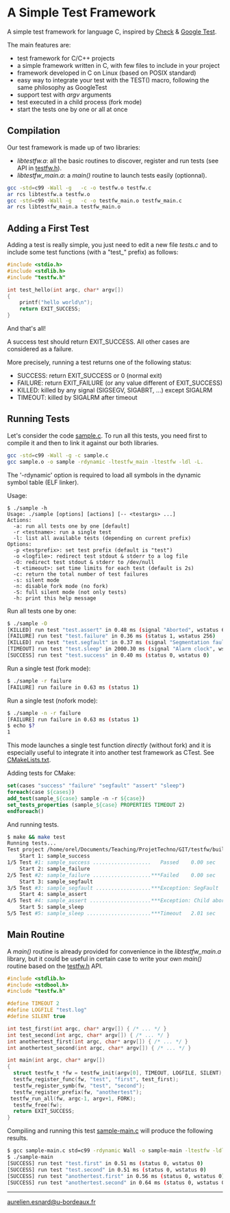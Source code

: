 # A Simple Test Framework

A simple test framework for language C, inspired by [Check](https://libcheck.github.io/check/) & [Google Test](https://github.com/google/googletest).

The main features are:

* test framework for C/C++ projects
* a simple framework written in C, with few files to include in your project
* framework developed in C on Linux (based on POSIX standard)
* easy way to integrate your test with the TEST() macro, following the same philosophy as GoogleTest
* support test with *argv* arguments
* test executed in a child process (fork mode)
* start the tests one by one or all at once

## Compilation

Our test framework is made up of two libraries:

* *libtestfw.a*: all the basic routines to discover, register and run tests (see API in [testfw.h](testfw.h)).
* *libtestfw_main.a*: a *main()* routine to launch tests easily (optionnal).

```bash
gcc -std=c99 -Wall -g   -c -o testfw.o testfw.c
ar rcs libtestfw.a testfw.o
gcc -std=c99 -Wall -g   -c -o testfw_main.o testfw_main.c
ar rcs libtestfw_main.a testfw_main.o
```

## Adding a First Test

Adding a test is really simple, you just need to edit a new file *tests.c* and to include some test functions (with a "test_" prefix) as follows:

```c
#include <stdio.h>
#include <stdlib.h>
#include "testfw.h"

int test_hello(int argc, char* argv[])
{
    printf("hello world\n");
    return EXIT_SUCCESS;
}
```

And that's all!

A success test should return EXIT_SUCCESS. All other cases are considered as a failure.

More precisely, running a test returns one of the following status:

* SUCCESS: return EXIT_SUCCESS or 0 (normal exit)
* FAILURE: return EXIT_FAILURE (or any value different of EXIT_SUCCESS)
* KILLED: killed by any signal (SIGSEGV, SIGABRT, ...) except SIGALRM
* TIMEOUT: killed by SIGALRM after timeout

## Running Tests

Let's consider the code [sample.c](sample.c). To run all this tests, you need first to compile it and then to link it against our both libraries.

```bash
gcc -std=c99 -Wall -g -c sample.c
gcc sample.o -o sample -rdynamic -ltestfw_main -ltestfw -ldl -L.
```

The '-rdynamic' option is required to load all symbols in the dynamic symbol table (ELF linker).

Usage:

```text
$ ./sample -h
Usage: ./sample [options] [actions] [-- <testargs> ...]
Actions:
  -a: run all tests one by one [default]
  -r <testname>: run a single test
  -l: list all available tests (depending on current prefix)
Options:
  -p <testprefix>: set test prefix (default is "test")
  -o <logfile>: redirect test stdout & stderr to a log file
  -O: redirect test stdout & stderr to /dev/null
  -t <timeout>: set time limits for each test (default is 2s)
  -c: return the total number of test failures
  -s: silent mode
  -n: disable fork mode (no fork)
  -S: full silent mode (not only tests)
  -h: print this help message
```

Run all tests one by one:

```bash
$ ./sample -O
[KILLED] run test "test.assert" in 0.48 ms (signal "Aborted", wstatus 6)
[FAILURE] run test "test.failure" in 0.36 ms (status 1, wstatus 256)
[KILLED] run test "test.segfault" in 0.37 ms (signal "Segmentation fault", wstatus 11)
[TIMEOUT] run test "test.sleep" in 2000.30 ms (signal "Alarm clock", wstatus 14)
[SUCCESS] run test "test.success" in 0.40 ms (status 0, wstatus 0)
```

Run a single test (fork mode):

```bash
$ ./sample -r failure
[FAILURE] run failure in 0.63 ms (status 1)
```

Run a single test (nofork mode):

```bash
$ ./sample -n -r failure
[FAILURE] run failure in 0.63 ms (status 1)
$ echo $?
1
```

This mode launches a single test function *directly* (without fork) and it is especially useful to integrate it into another test framework as CTest. See [CMakeLists.txt](CMakeLists.txt).

Adding tests for CMake:

```cmake
set(cases "success" "failure" "segfault" "assert" "sleep")
foreach(case ${cases})
add_test(sample_${case} sample -n -r ${case})
set_tests_properties (sample_${case} PROPERTIES TIMEOUT 2)
endforeach()
```

And running tests.

```bash
$ make && make test
Running tests...
Test project /home/orel/Documents/Teaching/ProjetTechno/GIT/testfw/build
    Start 1: sample_success
1/5 Test #1: sample_success ...................   Passed    0.00 sec
    Start 2: sample_failure
2/5 Test #2: sample_failure ...................***Failed    0.00 sec
    Start 3: sample_segfault
3/5 Test #3: sample_segfault ..................***Exception: SegFault  0.00 sec
    Start 4: sample_assert
4/5 Test #4: sample_assert ....................***Exception: Child aborted  0.00 sec
    Start 5: sample_sleep
5/5 Test #5: sample_sleep .....................***Timeout   2.01 sec
```

## Main Routine

A *main()* routine is already provided for convenience in the *libtestfw_main.a* library, but it could be useful in certain case to write your own *main()* routine based on the [testfw.h](testfw.h) API.

```c
#include <stdlib.h>
#include <stdbool.h>
#include "testfw.h"

#define TIMEOUT 2
#define LOGFILE "test.log"
#define SILENT true

int test_first(int argc, char* argv[]) { /* ... */ }
int test_second(int argc, char* argv[]) { /* ... */ }
int anothertest_first(int argc, char* argv[]) { /* ... */ }
int anothertest_second(int argc, char* argv[]) { /* ... */ }

int main(int argc, char* argv[])
{
  struct testfw_t *fw = testfw_init(argv[0], TIMEOUT, LOGFILE, SILENT);
  testfw_register_func(fw, "test", "first", test_first);
  testfw_register_symb(fw, "test", "second");
  testfw_register_prefix(fw, "anothertest");
 testfw_run_all(fw, argc-1, argv+1, FORK);
  testfw_free(fw);
  return EXIT_SUCCESS;
}
```

Compiling and running this test [sample-main.c](sample-main.c) will produce the following results.

```bash
$ gcc sample-main.c std=c99 -rdynamic Wall -o sample-main -ltestfw -ldl -L.
$ ./sample-main
[SUCCESS] run test "test.first" in 0.51 ms (status 0, wstatus 0)
[SUCCESS] run test "test.second" in 0.51 ms (status 0, wstatus 0)
[SUCCESS] run test "anothertest.first" in 0.56 ms (status 0, wstatus 0)
[SUCCESS] run test "anothertest.second" in 0.64 ms (status 0, wstatus 0)
```

---

aurelien.esnard@u-bordeaux.fr
